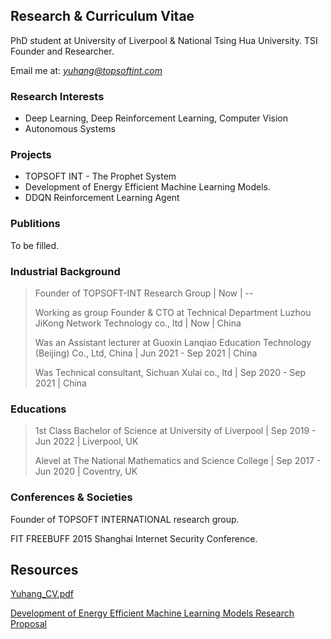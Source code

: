 ## Research & Curriculum Vitae

PhD student at University of Liverpool & National Tsing Hua University. TSI Founder and Researcher.

Email me at: *yuhang@topsoftint.com*

### Research Interests

- Deep Learning, Deep Reinforcement Learning, Computer Vision
- Autonomous Systems

### Projects

- TOPSOFT INT - The Prophet System
- Development of Energy Efficient Machine Learning Models. 
- DDQN Reinforcement Learning Agent

### Publitions

To be filled.

### Industrial Background

> Founder of TOPSOFT-INT Research Group | Now | --
> 
> Working as group Founder & CTO at Technical Department Luzhou JiKong Network Technology co., ltd | Now | China
> 
> Was an Assistant lecturer at Guoxin Lanqiao Education Technology (Beijing) Co., Ltd, China | Jun 2021 - Sep 2021 | China
> 
> Was Technical consultant, Sichuan Xulai co., ltd | Sep 2020 - Sep 2021 | China

### Educations

> 1st Class Bachelor of Science at University of Liverpool | Sep 2019 - Jun 2022 | Liverpool, UK
> 
> Alevel at The National Mathematics and Science College | Sep 2017 - Jun 2020 | Coventry, UK
> 

### Conferences & Societies

Founder of TOPSOFT INTERNATIONAL research group.

FIT FREEBUFF 2015 Shanghai Internet Security Conference.

## Resources

[Yuhang_CV.pdf](https://prophetsrc-1305001068.cos.ap-chengdu.myqcloud.com/YuhangSong_CV.pdf)


[Development of Energy Efficient Machine Learning Models Research Proposal](https://prophetsrc-1305001068.cos.ap-chengdu.myqcloud.com/PhD%20Research%20Proposal.pdf)

